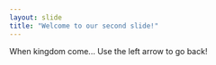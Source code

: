 ```yaml
---
layout: slide
title: "Welcome to our second slide!"
---
```

When kingdom come...
Use the left arrow to go back!
